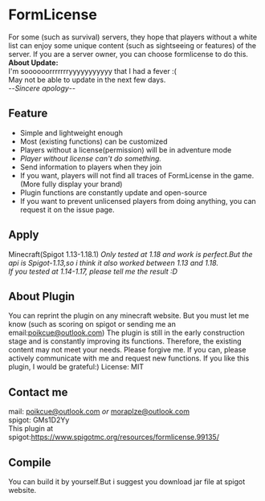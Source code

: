 # FormLicense
For some (such as survival) servers, they hope that players without a white list can enjoy some unique content (such as sightseeing or features) of the server. If you are a server owner, you can choose formlicense to do this.  
**About Update:**  
I'm soooooorrrrrrryyyyyyyyyyy that I had a fever :(  
May not be able to update in the next few days.  
--*Sincere apology*--  
## Feature
- Simple and lightweight enough
- Most (existing functions) can be customized
- Players without a license(permission) will be in adventure mode
- *Player without license can't do something.*
- Send information to players when they join
- If you want, players will not find all traces of FormLicense in the game.(More fully display your brand)
- Plugin functions are constantly update and open-source
- If you want to prevent unlicensed players from doing anything, you can request it on the issue page.

## Apply 
Minecraft(Spigot 1.13-1.18.1)
*Only tested at 1.18 and work is perfect.But the api is Spigot-1.13,so i think it also worked between 1.13 and 1.18.*  
*If you tested at 1.14-1.17, please tell me the result :D*

## About Plugin
You can reprint the plugin on any minecraft website. But you must let me know (such as scoring on spigot or sending me an email:poikcue@outlook.com)
The plugin is still in the early construction stage and is constantly improving its functions. Therefore, the existing content may not meet your needs. Please forgive me. If you can, please actively communicate with me and request new functions. If you like this plugin, I would be grateful:)
License: MIT 

## Contact me
mail: poikcue@outlook.com *or* moraplze@outlook.com  
spigot: GMs1D2Yy   
This plugin at spigot:https://www.spigotmc.org/resources/formlicense.99135/

## Compile
You can build it by yourself.But i suggest you download jar file at spigot website.
